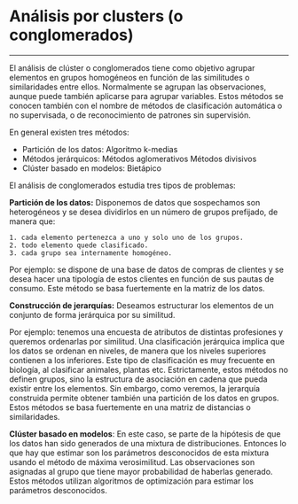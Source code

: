 # Análisis por clusters (o conglomerados)
***
El análisis de clúster o conglomerados tiene como objetivo agrupar elementos en grupos homogéneos en función de las similitudes o similaridades entre ellos. Normalmente se agrupan las observaciones, aunque puede también aplicarse para agrupar variables. Estos métodos se conocen también con el nombre de métodos de clasificación automática o no supervisada, o de reconocimiento de patrones sin supervisión.

En general existen tres métodos:

* Partición de los datos:
        Algoritmo k-medias
* Métodos jerárquicos:
        Métodos aglomerativos
        Métodos divisivos
* Clúster basado en modelos:
        Bietápico

El análisis de conglomerados estudia tres tipos de problemas:

**Partición de los datos:** Disponemos de datos que sospechamos son heterogéneos y se desea dividirlos en un número de grupos prefijado, de manera que:

    1. cada elemento pertenezca a uno y solo uno de los grupos.
    2. todo elemento quede clasificado.
    3. cada grupo sea internamente homogéneo.

Por ejemplo: se dispone de una base de datos de compras de clientes y se desea hacer una tipología de estos clientes en función de sus pautas de consumo. Este método se basa fuertemente en la matriz de los datos.

**Construcción de jerarquías:** Deseamos estructurar los elementos de un conjunto de forma jerárquica por su similitud.

Por ejemplo: tenemos una encuesta de atributos de distintas profesiones y queremos ordenarlas por similitud. Una clasificación jerárquica implica que los datos se ordenan en niveles, de manera que los niveles superiores contienen a los inferiores. Este tipo de clasificación es muy frecuente en biología, al clasificar animales, plantas etc. Estrictamente, estos métodos no definen grupos, sino la estructura de asociación en cadena que pueda existir entre los elementos. Sin embargo, como veremos, la jerarquía construida permite obtener también una partición de los datos en grupos.
Estos métodos se basa fuertemente en una matriz de distancias o similaridades.

**Clúster basado en modelos**: En este caso, se parte de la hipótesis de que los datos han sido generados de una mixtura de distribuciones. Entonces lo que hay que estimar son los parámetros desconocidos de esta mixtura usando el método de máxima verosimilitud. Las observaciones son asignadas al grupo que tiene mayor probabilidad de haberlas generado. Estos métodos utilizan algoritmos de optimización para estimar los parámetros desconocidos.


